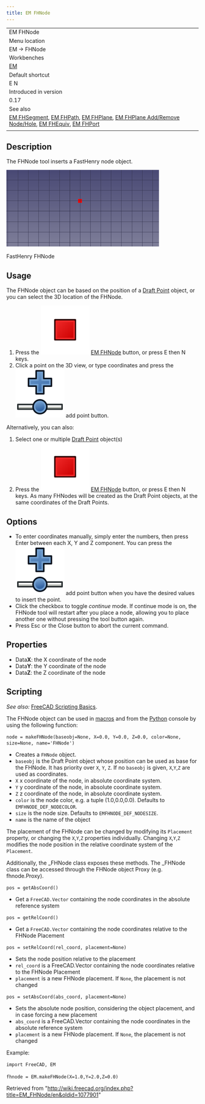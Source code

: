 ```yaml
---
title: EM FHNode
---
```


|                                                                                                                                                                                                                                                                                                       |
| ----------------------------------------------------------------------------------------------------------------------------------------------------------------------------------------------------------------------------------------------------------------------------------------------------- |
| EM FHNode                                                                                                                                                                                                                                                                                             |
| Menu location                                                                                                                                                                                                                                                                                         |
| EM → FHNode                                                                                                                                                                                                                                                                                           |
| Workbenches                                                                                                                                                                                                                                                                                           |
| [EM](/EM_Workbench "EM Workbench")                                                                                                                                                                                                                                                                    |
| Default shortcut                                                                                                                                                                                                                                                                                      |
| E N                                                                                                                                                                                                                                                                                                   |
| Introduced in version                                                                                                                                                                                                                                                                                 |
| 0.17                                                                                                                                                                                                                                                                                                  |
| See also                                                                                                                                                                                                                                                                                              |
| [EM FHSegment](/EM_FHSegment "EM FHSegment"), [EM FHPath](/EM_FHPath "EM FHPath"), [EM FHPlane](/EM_FHPlane "EM FHPlane"), [EM FHPlane Add/Remove Node/Hole](/EM_FHPlaneAddRemoveNodeHole "EM FHPlaneAddRemoveNodeHole"), [EM FHEquiv](/EM_FHEquiv "EM FHEquiv"), [EM FHPort](/EM_FHPort "EM FHPort") |
|                                                                                                                                                                                                                                                                                                       |

## Description

The FHNode tool inserts a FastHenry node object.

![](/src/assets/images/EM_FHNode_Example.png)

FastHenry FHNode

## Usage

The FHNode object can be based on the position of a [Draft Point](/Draft_Point "Draft Point") object, or you can select the 3D location of the FHNode.

1. Press the ![](/src/assets/images/EM_FHNode.svg) [EM FHNode](/EM_FHNode "EM FHNode") button, or press E then N keys.
2. Click a point on the 3D view, or type coordinates and press the ![](/src/assets/images/Draft_AddPoint.svg) add point button.

Alternatively, you can also:

1. Select one or multiple [Draft Point](/Draft_Point "Draft Point") object(s)
2. Press the ![](/src/assets/images/EM_FHNode.svg) [EM FHNode](/EM_FHNode "EM FHNode") button, or press E then N keys. As many FHNodes will be created as the Draft Point objects, at the same coordinates of the Draft Points.

## Options

- To enter coordinates manually, simply enter the numbers, then press Enter between each X, Y and Z component. You can press the ![](/src/assets/images/Draft_AddPoint.svg) add point button when you have the desired values to insert the point.
- Click the checkbox to toggle _continue_ mode. If continue mode is on, the FHNode tool will restart after you place a node, allowing you to place another one without pressing the tool button again.
- Press Esc or the Close button to abort the current command.

## Properties

- Data**X**: the X coordinate of the node
- Data**Y**: the Y coordinate of the node
- Data**Z**: the Z coordinate of the node

## Scripting

_See also:_ [FreeCAD Scripting Basics](/FreeCAD_Scripting_Basics "FreeCAD Scripting Basics").

The FHNode object can be used in [macros](/Macros "Macros") and from the [Python](/Python "Python") console by using the following function:

```
node = makeFHNode(baseobj=None, X=0.0, Y=0.0, Z=0.0, color=None, size=None, name='FHNode')

```

- Creates a `FHNode` object.
- `baseobj` is the Draft Point object whose position can be used as base for the FHNode. It has priority over `X`, `Y`, `Z`. If no `baseobj` is given, `X`,`Y`,`Z` are used as coordinates.
- `X` x coordinate of the node, in absolute coordinate system.
- `Y` y coordinate of the node, in absolute coordinate system.
- `Z` z coordinate of the node, in absolute coordinate system.
- `color` is the node color, e.g. a tuple (1.0,0.0,0.0). Defaults to `EMFHNODE_DEF_NODECOLOR`.
- `size` is the node size. Defaults to `EMFHNODE_DEF_NODESIZE`.
- `name` is the name of the object

The placement of the FHNode can be changed by modifying its `Placement` property, or changing the `X`,`Y`,`Z` properties individually. Changing `X`,`Y`,`Z` modifies the node position in the relative coordinate system of the `Placement`.

Additionally, the \_FHNode class exposes these methods. The \_FHNode class can be accessed through the FHNode object Proxy (e.g. fhnode.Proxy).

```
pos = getAbsCoord()

```

- Get a `FreeCAD.Vector` containing the node coordinates in the absolute reference system

```
pos = getRelCoord()

```

- Get a `FreeCAD.Vector` containing the node coordinates relative to the FHNode Placement

```
pos = setRelCoord(rel_coord, placement=None)

```

- Sets the node position relative to the placement
- `rel_coord` is a FreeCAD.Vector containing the node coordinates relative to the FHNode Placement
- `placement` is a new FHNode placement. If `None`, the placement is not changed

```
pos = setAbsCoord(abs_coord, placement=None)

```

- Sets the absolute node position, considering the object placement, and in case forcing a new placement
- `abs_coord` is a FreeCAD.Vector containing the node coordinates in the absolute reference system
- `placement` is a new FHNode placement. If `None`, the placement is not changed

Example:

```
import FreeCAD, EM

fhnode = EM.makeFHNode(X=1.0,Y=2.0,Z=0.0)

```

Retrieved from "<http://wiki.freecad.org/index.php?title=EM_FHNode/en&oldid=1077901>"
